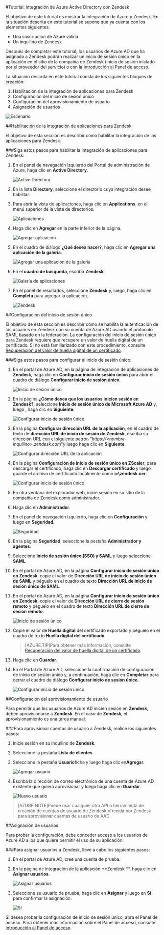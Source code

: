 <properties 
    pageTitle="Tutorial: Integración de Azure Active Directory con Zendesk | Microsoft Azure" 
    description="Aprenda cómo usar Zendesk con Azure Active Directory para habilitar el inicio de sesión único, el aprovisionamiento automatizado, etc." 
    services="active-directory" 
    authors="markusvi"  
    documentationCenter="na" 
    manager="stevenpo"/>
<tags 
    ms.service="active-directory" 
    ms.devlang="na" 
    ms.topic="article" 
    ms.tgt_pltfrm="na" 
    ms.workload="identity" 
    ms.date="01/12/2016" 
    ms.author="markvi" />

#Tutorial: Integración de Azure Active Directory con Zendesk
  
El objetivo de este tutorial es mostrar la integración de Azure y Zendesk. En la situación descrita en este tutorial se supone que ya cuenta con los elementos siguientes:

-   Una suscripción de Azure válida
-   Un inquilino de Zendesk
  
Después de completar este tutorial, los usuarios de Azure AD que ha asignado a Zendesk podrán realizar un inicio de sesión único en la aplicación en el sitio de la compañía de Zendesk (inicio de sesión iniciado por el proveedor del servicio) o con la [Introducción al Panel de acceso](active-directory-saas-access-panel-introduction.md).
  
La situación descrita en este tutorial consta de los siguientes bloques de creación:

1.  Habilitación de la integración de aplicaciones para Zendesk
2.  Configuración del inicio de sesión único
3.  Configuración del aprovisionamiento de usuario
4.  Asignación de usuarios

![Escenario](./media/active-directory-saas-zendesk-tutorial/IC773083.png "Escenario")

##Habilitación de la integración de aplicaciones para Zendesk
  
El objetivo de esta sección es describir cómo habilitar la integración de las aplicaciones para Zendesk.

###Siga estos pasos para habilitar la integración de aplicaciones para Zendesk:

1.  En el panel de navegación izquierdo del Portal de administración de Azure, haga clic en **Active Directory**.

    ![Active Directory](./media/active-directory-saas-zendesk-tutorial/IC700993.png "Active Directory")

2.  En la lista **Directory**, seleccione el directorio cuya integración desee habilitar.

3.  Para abrir la vista de aplicaciones, haga clic en **Applications**, en el menú superior de la vista de directorios.

    ![Aplicaciones](./media/active-directory-saas-zendesk-tutorial/IC700994.png "Aplicaciones")

4.  Haga clic en **Agregar** en la parte inferior de la página.

    ![Agregar aplicación](./media/active-directory-saas-zendesk-tutorial/IC749321.png "Agregar aplicación")

5.  En el cuadro de diálogo **¿Qué desea hacer?**, haga clic en **Agregar una aplicación de la galería**.

    ![Agregar una aplicación de la galería](./media/active-directory-saas-zendesk-tutorial/IC749322.png "Agregar una aplicación de la galería")

6.  En el **cuadro de búsqueda**, escriba **Zendesk**.

    ![Galería de aplicaciones](./media/active-directory-saas-zendesk-tutorial/IC773084.png "Galería de aplicaciones")

7.  En el panel de resultados, seleccione **Zendesk** y, luego, haga clic en **Completa** para agregar la aplicación.

    ![Zendesk](./media/active-directory-saas-zendesk-tutorial/IC773085.png "Zendesk")

##Configuración del inicio de sesión único
  
El objetivo de esta sección es describir cómo se habilita la autenticación de los usuarios en Zendesk con su cuenta de Azure AD usando el protocolo SAML basado en la federación. La configuración del inicio de sesión único para Zendesk requiere que recupere un valor de huella digital de un certificado. Si no está familiarizado con este procedimiento, consulte [Recuperación del valor de huella digital de un certificado](http://youtu.be/YKQF266SAxI).

###Siga estos pasos para configurar el inicio de sesión único:

1.  En el portal de Azure AD, en la página de integración de aplicaciones de **Zendesk**, haga clic en **Configurar inicio de sesión único** para abrir el cuadro de diálogo **Configurar inicio de sesión único**.

    ![Inicio de sesión único](./media/active-directory-saas-zendesk-tutorial/IC773086.png "Inicio de sesión único")

2.  En la página **¿Cómo desea que los usuarios inicien sesión en Zendesk?**, seleccione **Inicio de sesión único de Microsoft Azure AD** y, luego , haga clic en **Siguiente**.

    ![Configurar inicio de sesión único](./media/active-directory-saas-zendesk-tutorial/IC773087.png "Configurar inicio de sesión único")

3.  En la página **Configurar dirección URL de la aplicación**, en el cuadro de texto de **dirección URL de inicio de sesión de Zendesk**, escriba su dirección URL con el siguiente patrón "*https://\<nombre-inquilino>.zendesk.com*"y luego haga clic en **Siguiente**.

    ![Configurar dirección URL de la aplicación](./media/active-directory-saas-zendesk-tutorial/IC773088.png "Configurar dirección URL de la aplicación")

4.  En la página **Configuración de inicio de sesión único en ZScaler**, para descargar el certificado, haga clic en **Descargar certificado** y luego guarde el archivo de certificado localmente como **c:\\zendesk.cer**.

    ![Configurar inicio de sesión único](./media/active-directory-saas-zendesk-tutorial/IC777534.png "Configurar inicio de sesión único")

5.  En otra ventana del explorador web, inicie sesión en su sitio de la compañía de Zendesk como administrador.

6.  Haga clic en **Administrador**.

7.  En el panel de navegación izquierdo, haga clic en **Configuración** y luego en **Seguridad**.

    ![Seguridad](./media/active-directory-saas-zendesk-tutorial/IC773089.png "Seguridad")

8.  En la página **Seguridad**, seleccione la pestaña **Administrador y agentes**.

9.  Seleccione **Inicio de sesión único (SSO) y SAML** y luego seleccione **SAML**.

10. En el portal de Azure AD, en la página **Configurar inicio de sesión único en Zendesk**, copie el valor de **Dirección URL de inicio de sesión único de SAML** y péguelo en el cuadro de texto **Dirección URL de inicio de sesión único de SAML**.

11. En el portal de Azure AD, en la página **Configurar inicio de sesión único en Zendesk**, copie el valor de **Dirección URL de cierre de sesión remoto** y péguelo en el cuadro de texto **Dirección URL de cierre de sesión remoto**.

    ![Inicio de sesión único](./media/active-directory-saas-zendesk-tutorial/IC773090.png "Inicio de sesión único")

12. Copie el valor de **Huella digital** del certificado exportado y péguelo en el cuadro de texto **Huella digital del certificado**.

	>[AZURE.TIP]Para obtener más información, consulte [Recuperación del valor de huella digital de un certificado](http://youtu.be/YKQF266SAxI).

13. Haga clic en **Guardar**.

14. En el Portal de Azure AD, seleccione la confirmación de configuración de inicio de sesión único y, a continuación, haga clic en **Completar** para cerrar el cuadro de diálogo **Configurar inicio de sesión único**.

    ![Configurar inicio de sesión único](./media/active-directory-saas-zendesk-tutorial/IC773093.png "Configurar inicio de sesión único")

##Configuración del aprovisionamiento de usuario
  
Para permitir que los usuarios de Azure AD inicien sesión en **Zendesk**, deben aprovisionarse a **Zendesk**. En el caso de **Zendesk**, el aprovisionamiento es una tarea manual.

###Para aprovisionar cuentas de usuario a Zendesk, realice los siguientes pasos:

1.  Inicie sesión en su inquilino de **Zendesk**.

2.  Seleccione la pestaña **Lista de clientes**.

3.  Seleccione la pestaña **Usuario**ficha y luego haga clic en**Agregar**.

    ![Agregar usuario](./media/active-directory-saas-zendesk-tutorial/IC773632.png "Agregar usuario")

4.  Escriba la dirección de correo electrónico de una cuenta de Azure AD existente que quiera aprovisionar y luego haga clic en **Guardar**.

    ![Nuevo usuario](./media/active-directory-saas-zendesk-tutorial/IC773633.png "Nuevo usuario")

>[AZURE.NOTE]Puede usar cualquier otra API o herramienta de creación de cuentas de usuario de Zendesk ofrecida por Zendesk para aprovisionar cuentas de usuario de AAD.

##Asignación de usuarios
  
Para probar la configuración, debe conceder acceso a los usuarios de Azure AD a los que quiere permitir el uso de su aplicación.

###Para asignar usuarios a Zendesk, lleve a cabo los siguientes pasos:

1.  En el portal de Azure AD, cree una cuenta de prueba.

2.  En la página de integración de la aplicación **Zendesk **, haga clic en **Asignar usuarios**.

    ![Asignar usuarios](./media/active-directory-saas-zendesk-tutorial/IC773094.png "Asignar usuarios")

3.  Seleccione su usuario de prueba, haga clic en **Asignar** y luego en **Sí** para confirmar la asignación.

    ![Sí](./media/active-directory-saas-zendesk-tutorial/IC767830.png "Sí")
  
Si desea probar la configuración de inicio de sesión único, abra el Panel de acceso. Para obtener más información sobre el Panel de acceso, consulte [Introducción al Panel de acceso](active-directory-saas-access-panel-introduction.md).

<!---HONumber=AcomDC_0114_2016-->